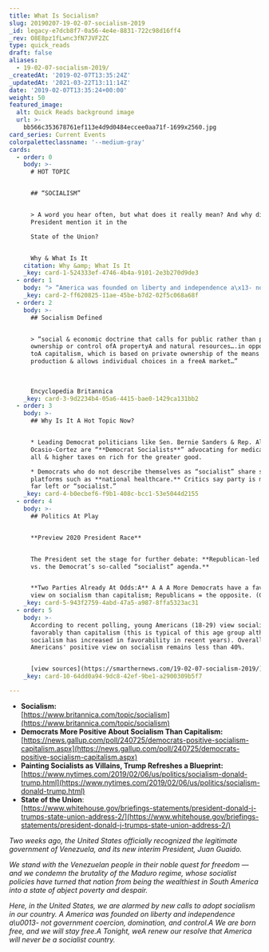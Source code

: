 ```yaml
---
title: What Is Socialism?
slug: 20190207-19-02-07-socialism-2019
_id: legacy-e7dcb8f7-0a56-4e4e-8831-722c98d16ff4
_rev: O8E8pz1fLwnc3fN7JVF2ZC
type: quick_reads
draft: false
aliases:
  - 19-02-07-socialism-2019/
_createdAt: '2019-02-07T13:35:24Z'
_updatedAt: '2021-03-22T13:11:14Z'
date: '2019-02-07T13:35:24+00:00'
weight: 50
featured_image:
  alt: Quick Reads background image
  url: >-
    bb566c353678761ef113e4d9d0484eccee0aa71f-1699x2560.jpg
card_series: Current Events
colorpaletteclassname: '--medium-gray'
cards:
  - order: 0
    body: >-
      # HOT TOPIC


      ## “SOCIALISM”


      > A word you hear often, but what does it really mean? And why did the
      President mention it in the  

      State of the Union?


      Why & What Is It
    citation: Why &amp; What Is It
    _key: card-1-524333ef-4746-4b4a-9101-2e3b270d9de3
  - order: 1
    body: "> “America was founded on liberty and independence a\x13- not government coercion, domination, and control.A A We are born free, and we will stay free.A Tonight, weA renew our resolve that America will never be a socialist country.”  \n  \n  \n  \nPres. Trump during the 2019 State of the Union. After championing his economic policies, he described the socialist policies in Venezuela as turning that nation from being the wealthiest in South America into a state of abject poverty and despair."
    _key: card-2-ff620825-11ae-45be-b7d2-02f5c068a68f
  - order: 2
    body: >-
      ## Socialism Defined


      > “social & economic doctrine that calls for public rather than private
      ownership or control ofA propertyA and natural resources….in opposition
      toA capitalism, which is based on private ownership of the means of
      production & allows individual choices in a freeA market…”  
        
        
        
      Encyclopedia Britannica
    _key: card-3-9d2234b4-05a6-4415-bae0-1429ca131bb2
  - order: 3
    body: >-
      ## Why Is It A Hot Topic Now?


      * Leading Democrat politicians like Sen. Bernie Sanders & Rep. Alexandra
      Ocasio-Cortez are “**Democrat Socialists**” advocating for medicare for
      all & higher taxes on rich for the greater good.

      * Democrats who do not describe themselves as “socialist” share some
      platforms such as **national healthcare.** Critics say party is moving too
      far left or “socialist.”
    _key: card-4-b0ecbef6-f9b1-408c-bcc1-53e5044d2155
  - order: 4
    body: >-
      ## Politics At Play


      **Preview 2020 President Race**


      The President set the stage for further debate: **Republican-led economy
      vs. the Democrat’s so-called “socialist” agenda.**


      **Two Parties Already At Odds:A** A A A More Democrats have a favorable
      view on socialism than capitalism; Republicans = the opposite. (Gallup)
    _key: card-5-943f2759-4abd-47a5-a987-8ffa5323ac31
  - order: 5
    body: >-
      According to recent polling, young Americans (18-29) view socialism more
      favorably than capitalism (this is typical of this age group although
      socialism has increased in favorability in recent years). Overall
      Americans' positive view on socialism remains less than 40%.


      [view sources](https://smarthernews.com/19-02-07-socialism-2019/)
    _key: card-10-64dd0a94-9dc8-42ef-9be1-a2900309b5f7

---
```

* **Socialism:**  
[https://www.britannica.com/topic/socialism](https://www.britannica.com/topic/socialism)
* **Democrats More Positive About Socialism Than Capitalism:**  
[https://news.gallup.com/poll/240725/democrats-positive-socialism-capitalism.aspx](https://news.gallup.com/poll/240725/democrats-positive-socialism-capitalism.aspx)
* **Painting Socialists as Villains, Trump Refreshes a Blueprint:**  
[https://www.nytimes.com/2019/02/06/us/politics/socialism-donald-trump.html](https://www.nytimes.com/2019/02/06/us/politics/socialism-donald-trump.html)
* **State of the Union**:  
[https://www.whitehouse.gov/briefings-statements/president-donald-j-trumps-state-union-address-2/](https://www.whitehouse.gov/briefings-statements/president-donald-j-trumps-state-union-address-2/)

_Two weeks ago, the United States officially recognized the legitimate government of Venezuela, and its new interim President, Juan Guaido._

_We stand with the Venezuelan people in their noble quest for freedom — and we condemn the brutality of the Maduro regime, whose socialist policies have turned that nation from being the wealthiest in South America into a state of abject poverty and despair._

_Here, in the United States, we are alarmed by new calls to adopt socialism in our country. A America was founded on liberty and independence a\u0013- not government coercion, domination, and control.A We are born free, and we will stay free.A Tonight, weA renew our resolve that America will never be a socialist country._